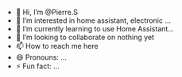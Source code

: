 - 👋 Hi, I’m @Pierre.S
- 👀 I’m interested in home assistant, electronic ...
- 🌱 I’m currently learning to use Home Assistant...
- 💞️ I’m looking to collaborate on nothing yet
- 📫 How to reach me here 
- 😄 Pronouns: ...
- ⚡ Fun fact: ...

<!---
Pierre-S15/Pierre-S15 is a ✨ special ✨ repository because its `README.md` (this file) appears on your GitHub profile.
You can click the Preview link to take a look at your changes.
--->
